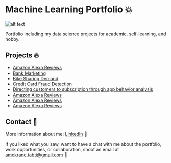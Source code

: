 # Machine Learning Portfolio :boom:
![alt text](https://images.unsplash.com/photo-1527474305487-b87b222841cc?ixlib=rb-1.2.1&auto=format&fit=crop&w=967&q=80)

Portfolio including my data science projects for academic, self-learning, and hobby.

## Projects :fire: 
* [Amazon Alexa Reviews](https://github.com/atabti/Machine-Learning-Portfolio/tree/master/Amazon%20Alexa%20Reviews)
* [Bank Marketing](https://github.com/atabti/Machine-Learning-Portfolio/tree/master/Bank%20Marketing)
* [Bike Sharing Demand](https://github.com/atabti/Machine-Learning-Portfolio/tree/master/Bike%20Sharing%20Demand)
* [Credit Card Fraud Detection](https://github.com/atabti/Machine-Learning-Portfolio/tree/master/Credit%20Card%20Fraud%20Detection)
* [Directing customers to subscription through app behavior analysis
](https://github.com/atabti/Machine-Learning-Portfolio/tree/master/Directing%20Customers%20to%20Subscription%20Through%20App%20Behavior%20Analysis)
* [Amazon Alexa Reviews](https://github.com/atabti/Machine-Learning-Portfolio/tree/master/Amazon%20Alexa%20Reviews)
* [Amazon Alexa Reviews](https://github.com/atabti/Machine-Learning-Portfolio/tree/master/Amazon%20Alexa%20Reviews)
* [Amazon Alexa Reviews](https://github.com/atabti/Machine-Learning-Portfolio/tree/master/Amazon%20Alexa%20Reviews)

## Contact :email: 

More information about me: [LinkedIn](https://www.linkedin.com/in/amokranetabti/) :mag_right:

If you liked what you saw, want to have a chat with me about the portfolio, work opportunities, or collaboration, shoot an email at amokrane.tabti@gmail.com :rocket:
